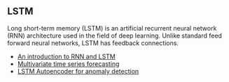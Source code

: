 
## LSTM

Long short-term memory (LSTM) is an artificial recurrent neural network (RNN) architecture used in the field of deep learning. Unlike standard feed forward neural networks, LSTM has feedback connections.



- [An introduction to RNN and LSTM](https://www.youtube.com/watch?v=Mdp5pAKNNW4)
- [Multivariate time series forecasting](https://www.youtube.com/watch?v=tepxdcepTbY)
- [LSTM Autoencoder for anomaly detection](https://www.youtube.com/watch?v=6S2v7G-OupA)